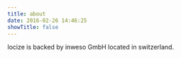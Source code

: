 ```yaml
---
title: about
date: 2016-02-26 14:46:25
showTitle: false
---
```


locize is backed by inweso GmbH located in switzerland.

